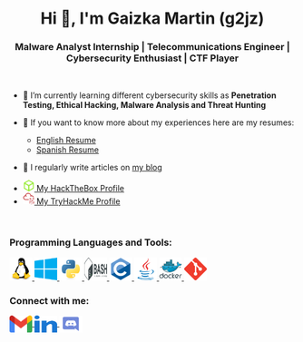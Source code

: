 <h1 align="center">Hi 👋, I'm Gaizka Martin (g2jz)</h1>

<h3 align="center">Malware Analyst Internship | Telecommunications Engineer | Cybersecurity Enthusiast | CTF Player</h3>

<br>

- 🌱  I’m currently learning different cybersecurity skills as **Penetration Testing, Ethical Hacking, Malware Analysis and Threat Hunting**

- 📄 If you want to know more about my experiences here are my resumes:
  - [English Resume](./content/en.pdf)
  - [Spanish Resume](./content/es.pdf)

- 📝  I regularly write articles on [my blog](https://g2jz.github.io/)

- <a href="https://app.hackthebox.com/profile/608536" target="_blank" rel="noreferrer">
        <img src="./content/htb.svg" alt="HackTheBox" width="20" height="20"/>
         My HackTheBox Profile
    </a>

- <a href="https://tryhackme.com/p/g2jz" target="_blank" rel="noreferrer">
        <img src="./content/thm.svg" alt="TryHackMe" width="20" height="20"/>
        My TryHackMe Profile
    </a>

<br>

<h3 align="left">Programming Languages and Tools:</h3>

<p align="left">
    <a href="https://www.linux.org/" target="_blank" rel="noreferrer">
        <img src="./content/linux.svg" alt="linux" width="40" height="40"/>
    </a>
    <a href="https://www.microsoft.com/windows/" target="_blank" rel="noreferrer">
        <img src="./content/windows.svg" alt="windows" width="40" height="40"/>
    </a>
    <a href="https://www.python.org" target="_blank" rel="noreferrer">
        <img src="./content/python.svg" alt="python" width="40" height="40"/>
    </a>
    <a href="https://www.gnu.org/software/bash/" target="_blank" rel="noreferrer">
        <img src="./content/bash.svg" alt="bash" width="40" height="40"/>
    </a>
    <a href="https://www.cprogramming.com/" target="_blank" rel="noreferrer">
        <img src="./content/c.svg" alt="c" width="40" height="40"/>
    </a>
    <a href="https://www.java.com" target="_blank" rel="noreferrer">
        <img src="./content/java.svg" alt="java" width="40" height="40"/>
    </a>
    <a href="https://www.docker.com/" target="_blank" rel="noreferrer">
        <img src="./content/docker.svg" alt="docker" width="40" height="40"/>
    </a>
    <a href="https://git-scm.com/" target="_blank" rel="noreferrer">
        <img src="./content/git.svg" alt="git" width="40" height="40"/>
    </a>
</p>

<h3 align="left">Connect with me:</h3>

<p align="left">
    <a href="mailto:gmartinmendiola@gmail.com" target="blank">
        <img align="center" src="./content/gmail.svg" alt="gaizka-martin" height="30" width="40" />
    </a>
    <a href="https://linkedin.com/in/gaizka-martin" target="blank">
        <img align="center" src="./content/linkedin.svg" alt="gaizka-martin" height="30" width="40" />
    </a>
    <a href="https://discordapp.com/users/688160476450127877" target="blank">
        <img align="center" src="./content/discord.svg" alt="7928" height="30" width="40" />
    </a>
</p>
